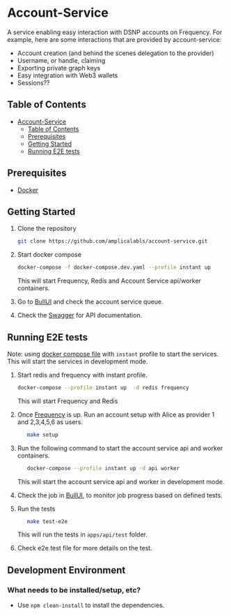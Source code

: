 # Account-Service

A service enabling easy interaction with DSNP accounts on Frequency.
For example, here are some interactions that are provided by account-service:

- Account creation (and behind the scenes delegation to the provider)
- Username, or handle, claiming
- Exporting private graph keys
- Easy integration with Web3 wallets
- Sessions??

## Table of Contents

- [Account-Service](#account-service)
  - [Table of Contents](#table-of-contents)
  - [Prerequisites](#prerequisites)
  - [Getting Started](#getting-started)
  - [Running E2E tests](#running-e2e-tests)
  
## Prerequisites

- [Docker](https://docs.docker.com/get-docker/)

## Getting Started

1. Clone the repository

   ```bash
   git clone https://github.com/amplicalabls/account-service.git
   ```

2. Start docker compose

   ```bash
   docker-compose -f docker-compose.dev.yaml --profile instant up 
   ```

   This will start Frequency, Redis and Account Service api/worker containers.

3. Go to [BullUI](http://0.0.0.0:3000/queues/)  and check the account service queue.
4. Check the [Swagger](http://0.0.0.0:3000/api/docs/swagger) for API documentation.

## Running E2E tests

Note: using [docker compose file](docker-compose.yaml) with `instant` profile to start the services. This will start the services in development mode.

1. Start redis and frequency with instant profile.

   ```bash
   docker-compose --profile instant up  -d redis frequency
   ```

   This will start Frequency and Redis

2. Once [Frequency](https://polkadot.js.org/apps/?rpc=ws%3A%2F%2F127.0.0.1%3A9944#/explorer) is up. Run an account setup with Alice as provider 1 and 2,3,4,5,6 as users.

      ```bash
         make setup
      ```

3. Run the following command to start the account service api and worker containers.

   ```bash
      docker-compose --profile instant up -d api worker
   ```

   This will start the account service api and worker in development mode.

4. Check the job in [BullUI](http://0.0.0.0:3000/queues/), to monitor job progress based on defined tests.

5. Run the tests

   ```bash
      make test-e2e
   ```

   This will run the tests in `apps/api/test` folder.

6. Check e2e test file for more details on the test.

## Development Environment

### What needs to be installed/setup, etc?

- Use `npm clean-install` to install the dependencies.
